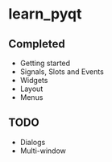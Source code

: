 # learn_pyqt

## Completed

- Getting started
- Signals, Slots and Events
- Widgets
- Layout
- Menus

## TODO

- Dialogs
- Multi-window

